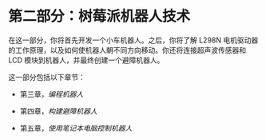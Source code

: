# 第二部分：树莓派机器人技术

在这一部分，你将首先开发一个小车机器人。之后，你将了解 L298N 电机驱动器的工作原理，以及如何使机器人朝不同方向移动。你还将连接超声波传感器和 LCD 模块到机器人，并最终创建一个避障机器人。

这一部分包括以下章节：

+   第三章，*编程机器人*

+   第四章，*构建避障机器人*

+   第五章，*使用笔记本电脑控制机器人*
